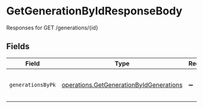 # GetGenerationByIdResponseBody

Responses for GET /generations/{id}


## Fields

| Field                                                                                              | Type                                                                                               | Required                                                                                           | Description                                                                                        |
| -------------------------------------------------------------------------------------------------- | -------------------------------------------------------------------------------------------------- | -------------------------------------------------------------------------------------------------- | -------------------------------------------------------------------------------------------------- |
| `generationsByPk`                                                                                  | [operations.GetGenerationByIdGenerations](../../models/operations/getgenerationbyidgenerations.md) | :heavy_minus_sign:                                                                                 | columns and relationships of "generations"                                                         |